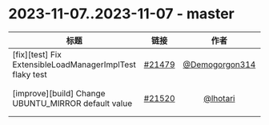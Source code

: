 # 2023-11-07..2023-11-07 - master
| 标题 | 链接 | 作者 | 标签 |
| - | :--: | :--: | - |
| [fix][test] Fix ExtensibleLoadManagerImplTest flaky test | [#21479](https://github.com/apache/pulsar/pull/21479) | [@Demogorgon314](https://github.com/Demogorgon314) | `component/test` `doc-not-needed` `ready-to-test`  | 
| [improve][build] Change UBUNTU_MIRROR default value | [#21520](https://github.com/apache/pulsar/pull/21520) | [@lhotari](https://github.com/lhotari) | `component/build` `doc-not-needed` `component/ci` `ready-to-test`  | 

